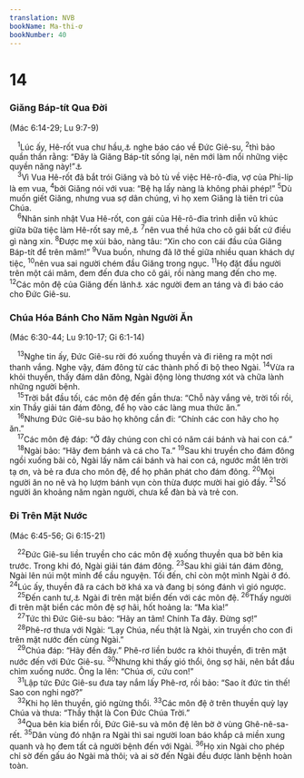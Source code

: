 ```yaml
---
translation: NVB
bookName: Ma-thi-ơ 
bookNumber: 40
---
```


<div class="title"><h1>14</h1><h3>Giăng Báp-tít Qua Đời </h3><p>(Mác 6:14-29; Lu 9:7-9) </p></div>
<span class="verse mat_14_1"> <sup>1</sup>Lúc ấy, Hê-rốt vua chư hầu,<a data-toggle="tooltip" data-placement="bottom" title="Nghĩa nguyên từ: Vua một phần tư của xứ">⚓</a> nghe báo cáo về Đức Giê-su, </span>
<span class="verse mat_14_2"><sup>2</sup>thì bảo quần thần rằng: “Đây là Giăng Báp-tít sống lại, nên mới làm nổi những việc quyền năng này!”<a data-toggle="tooltip" data-placement="bottom" title="Nt: Do đó các việc quyền năng tác động trong nó">⚓</a><br/></span>
<span class="verse mat_14_3"> <sup>3</sup>Vì Vua Hê-rốt đã bắt trói Giăng và bỏ tù về việc Hê-rô-đia, vợ của Phi-líp là em vua, </span>
<span class="verse mat_14_4"><sup>4</sup>bởi Giăng nói với vua: “Bệ hạ lấy nàng là không phải phép!” </span>
<span class="verse mat_14_5"><sup>5</sup>Dù muốn giết Giăng, nhưng vua sợ dân chúng, vì họ xem Giăng là tiên tri của Chúa. <br/></span>
<span class="verse mat_14_6"> <sup>6</sup>Nhân sinh nhật Vua Hê-rốt, con gái của Hê-rô-đia trình diễn vũ khúc giữa bữa tiệc làm Hê-rốt say mê,<a data-toggle="tooltip" data-placement="bottom" title="Nt: hài lòng">⚓</a></span>
<span class="verse mat_14_7"><sup>7</sup>nên vua thề hứa cho cô gái bất cứ điều gì nàng xin. </span>
<span class="verse mat_14_8"><sup>8</sup>Được mẹ xúi bảo, nàng tâu: “Xin cho con cái đầu của Giăng Báp-tít để trên mâm!” </span>
<span class="verse mat_14_9"><sup>9</sup>Vua buồn, nhưng đã lỡ thề giữa nhiều quan khách dự tiệc, </span>
<span class="verse mat_14_10"><sup>10</sup>nên vua sai người chém đầu Giăng trong ngục. </span>
<span class="verse mat_14_11"><sup>11</sup>Họ đặt đầu người trên một cái mâm, đem đến đưa cho cô gái, rồi nàng mang đến cho mẹ. </span>
<span class="verse mat_14_12"><sup>12</sup>Các môn đệ của Giăng đến lãnh<a data-toggle="tooltip" data-placement="bottom" title="Lấy">⚓</a> xác người đem an táng và đi báo cáo cho Đức Giê-su. <br/></span>
<div class="title"><h3>Chúa Hóa Bánh Cho Năm Ngàn Người Ăn </h3><p>(Mác 6:30-44; Lu 9:10-17; Gi 6:1-14) </p></div>
<span class="verse mat_14_13"> <sup>13</sup>Nghe tin ấy, Đức Giê-su rời đó xuống thuyền và đi riêng ra một nơi thanh vắng. Nghe vậy, đám đông từ các thành phố đi bộ theo Ngài. </span>
<span class="verse mat_14_14"><sup>14</sup>Vừa ra khỏi thuyền, thấy đám dân đông, Ngài động lòng thương xót và chữa lành những người bệnh. <br/></span>
<span class="verse mat_14_15"> <sup>15</sup>Trời bắt đầu tối, các môn đệ đến gần thưa: “Chỗ này vắng vẻ, trời tối rồi, xin Thầy giải tán đám đông, để họ vào các làng mua thức ăn.” <br/></span>
<span class="verse mat_14_16"> <sup>16</sup>Nhưng Đức Giê-su bảo họ không cần đi: “Chính các con hãy cho họ ăn.” <br/></span>
<span class="verse mat_14_17"> <sup>17</sup>Các môn đệ đáp: “Ở đây chúng con chỉ có năm cái bánh và hai con cá.” <br/></span>
<span class="verse mat_14_18"> <sup>18</sup>Ngài bảo: “Hãy đem bánh và cá cho Ta.” </span>
<span class="verse mat_14_19"><sup>19</sup>Sau khi truyền cho đám đông ngồi xuống bãi cỏ, Ngài lấy năm cái bánh và hai con cá, ngước mắt lên trời tạ ơn, và bẻ ra đưa cho môn đệ, để họ phân phát cho đám đông. </span>
<span class="verse mat_14_20"><sup>20</sup>Mọi người ăn no nê và họ lượm bánh vụn còn thừa được mười hai giỏ đầy. </span>
<span class="verse mat_14_21"><sup>21</sup>Số người ăn khoảng năm ngàn người, chưa kể đàn bà và trẻ con. <br/></span>
<div class="title"><h3>Đi Trên Mặt Nước </h3><p>(Mác 6:45-56; Gi 6:15-21) </p></div>
<span class="verse mat_14_22"> <sup>22</sup>Đức Giê-su liền truyền cho các môn đệ xuống thuyền qua bờ bên kia trước. Trong khi đó, Ngài giải tán đám đông. </span>
<span class="verse mat_14_23"><sup>23</sup>Sau khi giải tán đám đông, Ngài lên núi một mình để cầu nguyện. Tối đến, chỉ còn một mình Ngài ở đó. </span>
<span class="verse mat_14_24"><sup>24</sup>Lúc ấy, thuyền đã ra cách bờ khá xa và đang bị sóng đánh vì gió ngược. <br/></span>
<span class="verse mat_14_25"> <sup>25</sup>Đến canh tư,<a data-toggle="tooltip" data-placement="bottom" title="Thời gian từ 3 đến 6 giờ sáng">⚓</a> Ngài đi trên mặt biển đến với các môn đệ. </span>
<span class="verse mat_14_26"><sup>26</sup>Thấy người đi trên mặt biển các môn đệ sợ hãi, hốt hoảng la: “Ma kìa!” <br/></span>
<span class="verse mat_14_27"> <sup>27</sup>Tức thì Đức Giê-su bảo: “Hãy an tâm! Chính Ta đây. Đừng sợ!” <br/></span>
<span class="verse mat_14_28"> <sup>28</sup>Phê-rơ thưa với Ngài: “Lạy Chúa, nếu thật là Ngài, xin truyền cho con đi trên mặt nước đến cùng Ngài.” <br/></span>
<span class="verse mat_14_29"> <sup>29</sup>Chúa đáp: “Hãy đến đây.” Phê-rơ liền bước ra khỏi thuyền, đi trên mặt nước đến với Đức Giê-su. </span>
<span class="verse mat_14_30"><sup>30</sup>Nhưng khi thấy gió thổi, ông sợ hãi, nên bắt đầu chìm xuống nước. Ông la lên: “Chúa ơi, cứu con!” <br/></span>
<span class="verse mat_14_31"> <sup>31</sup>Lập tức Đức Giê-su đưa tay nắm lấy Phê-rơ, rồi bảo: “Sao ít đức tin thế! Sao con nghi ngờ?” <br/></span>
<span class="verse mat_14_32"> <sup>32</sup>Khi họ lên thuyền, gió ngừng thổi. </span>
<span class="verse mat_14_33"><sup>33</sup>Các môn đệ ở trên thuyền quỳ lạy Chúa và thưa: “Thầy thật là Con Đức Chúa Trời.” <br/></span>
<span class="verse mat_14_34"> <sup>34</sup>Qua bên kia biển rồi, Đức Giê-su và môn đệ lên bờ ở vùng Ghê-nê-sa-rết. </span>
<span class="verse mat_14_35"><sup>35</sup>Dân vùng đó nhận ra Ngài thì sai người loan báo khắp cả miền xung quanh và họ đem tất cả người bệnh đến với Ngài. </span>
<span class="verse mat_14_36"><sup>36</sup>Họ xin Ngài cho phép chỉ sờ đến gấu áo Ngài mà thôi; và ai sờ đến Ngài đều được lành bệnh hoàn toàn. <br/></span>
